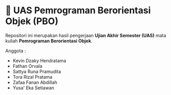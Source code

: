 # 🧾 UAS Pemrograman Berorientasi Objek (PBO)

Repositori ini merupakan hasil pengerjaan **Ujian Akhir Semester (UAS)** mata kuliah **Pemrograman Berorientasi Objek**.

Anggota :

- Kevin Dzaky Hendratama
- Fathan Orvala
- Sattya Runa Pramudita
- Tora Rizal Pratama
- Zafaa Fanan Abdillah
- Yusa' Eka Setiawan
